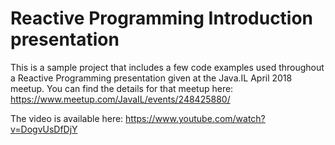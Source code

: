 # Reactive Programming Introduction presentation
This is a sample project that includes a few code examples used throughout a Reactive Programming presentation given at the Java.IL April 2018 meetup.
You can find the details for that meetup here: https://www.meetup.com/JavaIL/events/248425880/

The video is available here: https://www.youtube.com/watch?v=DogvUsDfDjY